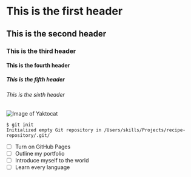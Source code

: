 # This is the first header
## This is the second header
### This is the third header
#### This is the fourth header
##### This is the fifth header
###### This is the sixth header 

![Image of Yaktocat](https://octodex.github.com/images/yaktocat.png)


```
$ git init
Initialized empty Git repository in /Users/skills/Projects/recipe-repository/.git/
```

- [ ] Turn on GitHub Pages
- [ ] Outline my portfolio
- [ ] Introduce myself to the world
- [ ] Learn every language
